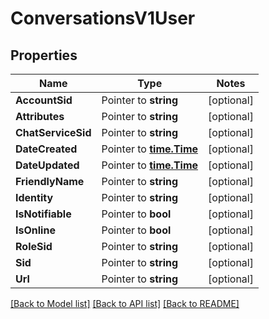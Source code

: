 # ConversationsV1User

## Properties
Name | Type | Notes
------------ | ------------- | -------------
**AccountSid** | Pointer to **string** | [optional] 
**Attributes** | Pointer to **string** | [optional] 
**ChatServiceSid** | Pointer to **string** | [optional] 
**DateCreated** | Pointer to [**time.Time**](time.Time.md) | [optional] 
**DateUpdated** | Pointer to [**time.Time**](time.Time.md) | [optional] 
**FriendlyName** | Pointer to **string** | [optional] 
**Identity** | Pointer to **string** | [optional] 
**IsNotifiable** | Pointer to **bool** | [optional] 
**IsOnline** | Pointer to **bool** | [optional] 
**RoleSid** | Pointer to **string** | [optional] 
**Sid** | Pointer to **string** | [optional] 
**Url** | Pointer to **string** | [optional] 

[[Back to Model list]](../README.md#documentation-for-models) [[Back to API list]](../README.md#documentation-for-api-endpoints) [[Back to README]](../README.md)


